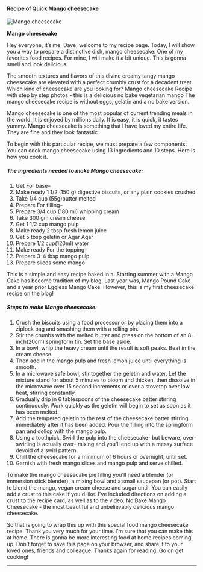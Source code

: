             

#### Recipe of Quick Mango cheesecake

![Mango cheesecake](https://img-global.cpcdn.com/recipes/a86f1e0584620403/751x532cq70/mango-cheesecake-recipe-main-photo.jpg)

**Mango cheesecake**

Hey everyone, it’s me, Dave, welcome to my recipe page. Today, I will show you a way to prepare a distinctive dish, mango cheesecake. One of my favorites food recipes. For mine, I will make it a bit unique. This is gonna smell and look delicious.

The smooth textures and flavors of this divine creamy tangy mango cheesecake are elevated with a perfect crumbly crust for a decadent treat. Which kind of cheesecake are you looking for? Mango cheesecake Recipe with step by step photos - this is a delicious no bake vegetarian mango The mango cheesecake recipe is without eggs, gelatin and a no bake version.

Mango cheesecake is one of the most popular of current trending meals in the world. It is enjoyed by millions daily. It is easy, it is quick, it tastes yummy. Mango cheesecake is something that I have loved my entire life. They are fine and they look fantastic.

To begin with this particular recipe, we must prepare a few components. You can cook mango cheesecake using 13 ingredients and 10 steps. Here is how you cook it.

##### The ingredients needed to make Mango cheesecake:

1.  Get For base–
2.  Make ready 1 1/2 (150 g) digestive biscuits, or any plain cookies crushed
3.  Take 1/4 cup (55g)butter melted
4.  Prepare For filling–
5.  Prepare 3/4 cup (180 ml) whipping cream
6.  Take 300 gm cream cheese
7.  Get 1 1/2 cup mango pulp
8.  Make ready 2 tbsp fresh lemon juice
9.  Get 5 tbsp geletin or Agar Agar
10.  Prepare 1/2 cup(120ml) water
11.  Make ready For the topping–
12.  Prepare 3-4 tbsp mango pulp
13.  Prepare slices some mango

This is a simple and easy recipe baked in a. Starting summer with a Mango Cake has become tradition of my blog. Last year was, Mango Pound Cake and a year prior Eggless Mango Cake. However, this is my first cheesecake recipe on the blog!

##### Steps to make Mango cheesecake:

1.  Crush the biscuits using a food processor or by placing them into a ziplock bag and smashing them with a rolling pin.
2.  Stir the crumbs with the melted butter and press on the bottom of an 8-inch(20cm) springform tin. Set the base aside.
3.  In a bowl, whip the heavy cream until the result is soft peaks. Beat in the cream cheese.
4.  Then add in the mango pulp and fresh lemon juice until everything is smooth.
5.  In a microwave safe bowl, stir together the geletin and water. Let the mixture stand for about 5 minutes to bloom and thicken, then dissolve in the microwave over 15 second increments or over a stovetop over low heat, stirring constantly.
6.  Gradually drip in 6 tablespoons of the cheesecake batter stirring continuously. Work quickly as the geletin will begin to set as soon as it has been melted.
7.  Add the tempered geletin to the rest of the cheesecake batter stirring immediately after it has been added. Pour the filling into the springform pan and dollop with the mango pulp.
8.  Using a toothpick. Swirl the pulp into the cheesecake- but beware, over- swirling is actually over- mixing and you'll end up with a messy surface devoid of a swirl pattern.
9.  Chill the cheesecake for a minimum of 6 hours or overnight, until set.
10.  Garnish with fresh mango slices and mango pulp and serve chilled.

To make the mango cheesecake pie filling you'll need a blender (or immersion stick blender), a mixing bowl and a small saucepan (or pot). Start to blend the mango, vegan cream cheese and sugar until. You can easily add a crust to this cake if you'd like. I've included directions on adding a crust to the recipe card, as well as to the video. No Bake Mango Cheesecake - the most beautiful and unbelievably delicious mango cheesecake.

So that is going to wrap this up with this special food mango cheesecake recipe. Thank you very much for your time. I’m sure that you can make this at home. There is gonna be more interesting food at home recipes coming up. Don’t forget to save this page on your browser, and share it to your loved ones, friends and colleague. Thanks again for reading. Go on get cooking!

* * *